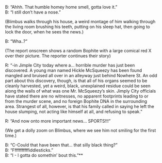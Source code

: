 
B: “Ahhh. That humble homey home smell, gotta love it.”  
B: “I still don’t have a nose.”  
  
(Blimbus walks through his house, a weird montage of him walking through the living room brushing his teeth, putting on his sleep hat, then going to lock the door, when he sees the news.)  
  
B: “Wha..?”  
  
(The report onscreen shows a random Bophite with a large comical red X over their picture. The reporter continues their story)  
  
R: “-in Jimple City today where a… horrible murder has just been discovered. A young man named Hickle McSqueezy has been found mangled and bruised all over in an alleyway just behind Nowhere St. An odd part about this discovery, though, is that all of his organs seemed to be cleanly harvested, yet a weird, black, unexplained residue could be seen along the walls of what was one Mr. McSqueezy’s skin. Jimply City officials have stated there are no witnesses, no apparent footprints leading to or from the murder scene, and no foreign Bophite DNA in the surrounding area. Strangest of all, however, is that his family called in saying he left the house slumping, not acting like himself at all, and refusing to speak.”  
  
R: “And now onto more important news… SPORTS!!!”  
  
(We get a dolly zoom on Blimbus, where we see him not smiling for the first time.)

B: “C-Could that have been that… that silly black thing?”  
B: “Fffffffffffiddlesticks.”  
B: “I - I gotta do somethin’ bout this.”**